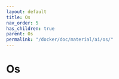 ```yaml
---
layout: default
title: Os
nav_order: 5
has_children: true
parent: Os
permalink: "/docker/doc/material/ai/os/"
---
```


# Os
